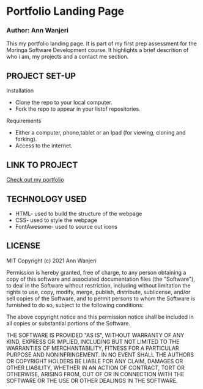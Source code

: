 # Portfolio Landing Page

### Author: Ann Wanjeri

This my portfolio landing page. It is part of my first prep assessment for the Moringa Software Development course. It highlights a brief descrition of who i am, my projects and a contact me section.

## PROJECT SET-UP

Installation

* Clone the repo to your local computer.
* Fork the repo to appear in your listof repositories.

Requirements

* Either a computer, phone,tablet or an Ipad (for viewing, cloning and forking).
* Access to the internet.

## LINK TO PROJECT

[Check out my portfolio](https://github.com/Wannjer1/Insurance-Website "Portfolio Landing Page")

## TECHNOLOGY USED

* HTML- used to build the structure of the webpage
* CSS- used to style the webpage
* FontAwesome- used to source out icons

## LICENSE

MIT Copyright (c) 2021 Ann Wanjeri

Permission is hereby granted, free of charge, to any person obtaining a copy of this software and associated documentation files (the "Software"), to deal in the Software without restriction, including without limitation the rights to use, copy, modify, merge, publish, distribute, sublicense, and/or sell copies of the Software, and to permit persons to whom the Software is furnished to do so, subject to the following conditions:

The above copyright notice and this permission notice shall be included in all copies or substantial portions of the Software.

THE SOFTWARE IS PROVIDED "AS IS", WITHOUT WARRANTY OF ANY KIND, EXPRESS OR IMPLIED, INCLUDING BUT NOT LIMITED TO THE WARRANTIES OF MERCHANTABILITY, FITNESS FOR A PARTICULAR PURPOSE AND NONINFRINGEMENT. IN NO EVENT SHALL THE AUTHORS OR COPYRIGHT HOLDERS BE LIABLE FOR ANY CLAIM, DAMAGES OR OTHER LIABILITY, WHETHER IN AN ACTION OF CONTRACT, TORT OR OTHERWISE, ARISING FROM, OUT OF OR IN CONNECTION WITH THE SOFTWARE OR THE USE OR OTHER DEALINGS IN THE SOFTWARE.
